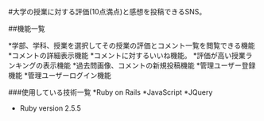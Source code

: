 #大学の授業に対する評価(10点満点)と感想を投稿できるSNS。

##機能一覧

*学部、学科、授業を選択してその授業の評価とコメント一覧を閲覧できる機能
*コメントの詳細表示機能
*コメントに対するいいね機能。
*評価が高い授業ランキングの表示機能
*過去問画像、コメントの新規投稿機能
*管理ユーザー登録機能
*管理ユーザーログイン機能

###使用している技術一覧
*Ruby on Rails
*JavaScript
*JQuery
* Ruby version 2.5.5